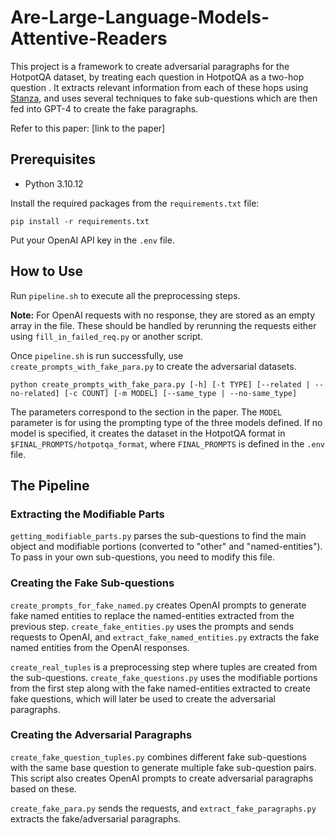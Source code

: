 # Are-Large-Language-Models-Attentive-Readers

This project is a framework to create adversarial paragraphs for the HotpotQA dataset, by treating each question in HotpotQA as a two-hop question . It extracts relevant information from each of these hops using [Stanza](https://github.com/stanfordnlp/stanza), and uses several techniques to fake sub-questions which are then fed into GPT-4 to create the fake paragraphs.

Refer to this paper: [link to the paper]

## Prerequisites

- Python 3.10.12

Install the required packages from the `requirements.txt` file:

```
pip install -r requirements.txt
```

Put your OpenAI API key in the `.env` file.

## How to Use

Run `pipeline.sh` to execute all the preprocessing steps.

**Note:** For OpenAI requests with no response, they are stored as an empty array in the file. These should be handled by rerunning the requests either using `fill_in_failed_req.py` or another script.

Once `pipeline.sh` is run successfully, use `create_prompts_with_fake_para.py` to create the adversarial datasets.

```
python create_prompts_with_fake_para.py [-h] [-t TYPE] [--related | --no-related] [-c COUNT] [-m MODEL] [--same_type | --no-same_type]
```

The parameters correspond to the section in the paper. The `MODEL` parameter is for using the prompting type of the three models defined. If no model is specified, it creates the dataset in the HotpotQA format in `$FINAL_PROMPTS/hotpotqa_format`, where `FINAL_PROMPTS` is defined in the `.env` file.

## The Pipeline

### Extracting the Modifiable Parts

`getting_modifiable_parts.py` parses the sub-questions to find the main object and modifiable portions (converted to "other" and "named-entities"). To pass in your own sub-questions, you need to modify this file.

### Creating the Fake Sub-questions

`create_prompts_for_fake_named.py` creates OpenAI prompts to generate fake named entities to replace the named-entities extracted from the previous step. `create_fake_entities.py` uses the prompts and sends requests to OpenAI, and `extract_fake_named_entities.py` extracts the fake named entities from the OpenAI responses.

`create_real_tuples` is a preprocessing step where tuples are created from the sub-questions. `create_fake_questions.py` uses the modifiable portions from the first step along with the fake named-entities extracted to create fake questions, which will later be used to create the adversarial paragraphs.

### Creating the Adversarial Paragraphs

`create_fake_question_tuples.py` combines different fake sub-questions with the same base question to generate multiple fake sub-question pairs. This script also creates OpenAI prompts to create adversarial paragraphs based on these.

`create_fake_para.py` sends the requests, and `extract_fake_paragraphs.py` extracts the fake/adversarial paragraphs.

